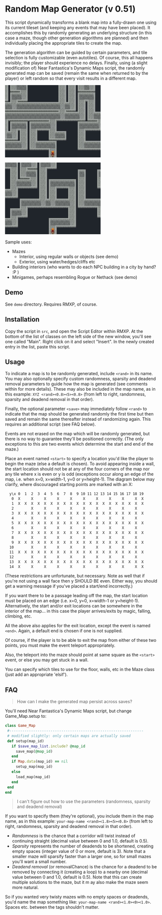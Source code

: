 Random Map Generator (v 0.51)
===

This script dynamically transforms a blank map into a fully-drawn one using its current tileset (and keeping any events that may have been placed).  It accomplishes this by randomly generating an underlying structure (in this case a maze, though other generation algorithms are planned) and then individually placing the appropriate tiles to create the map.

The generation algorithm can be guided by certain parameters, and tile selection is fully customizable (even autotiles).  Of course, this all happens invisibly; the player should experience no delays.  Finally, using (a slight modification of) Near Fantastica's Dynamic Maps script, the randomly generated map can be saved (remain the same when returned to by the player) or left random so that every visit results in a different map.

![Maze](rand_maze1.jpg)

![Another maze](rand_maze2.jpg)


Sample uses:

* Mazes
   * Interior, using regular walls or objects (see demo)
   * Exterior, using water/hedges/cliffs etc
* Building interiors (who wants to do each NPC building in a city by hand? :P )
* Minigames, perhaps resembling Rogue or Nethack (see demo)


Demo
---
See `demo` directory. Requires RMXP, of course.


Installation
---
Copy the script in `src`, and open the Script Editor within RMXP. At the bottom of the list of classes on the left side of the new window, you'll see one called "Main". Right click on it and select "Insert". In the newly created entry in the list, paste this script.


Usage
---

To indicate a map is to be randomly generated, include `<rand>` in its name.  You may also optionally specify custom randomness, sparsity and deadend removal parameters to guide how the map is generated (see comments within for more details).  These may also be included in the map name, as in this example: `XYZ <rand><0.8><5><0.8>` (from left to right, randomness, sparsity and deadend removal in that order).
  
Finally, the optional parameter `<save>` may immediately follow `<rand>` to indicate that the map should be generated randomly the first time but then saved and remain the same thereafter instead of randomizing again. This requires an additional script (see FAQ below).
  
Events are not erased on the map which will be randomly generated, but there is no way to guarantee they'll be positioned correctly. (The only exceptions to this are two events which determine the start and end of the maze.)
  
Place an event named `<start>` to specify a location you'd like the player to begin the maze (else a default is chosen). To avoid appearing inside a wall,  the start location should not be at any of the four corners of the map nor any tile where x is even or y is odd (exceptions occur along an edge of the map, i.e. when x=0, x=width-1, y=0 or y=height-1).  The diagram below may clarify, where discouraged starting points are marked with an X:

```  
  y\x 0  1  2  3  4  5  6  7  8  9 10 11 12 13 14 15 16 17 18 19
   0  X     X     X     X     X     X     X     X     X     X  X  
   1  X  X  X  X  X  X  X  X  X  X  X  X  X  X  X  X  X  X  X  X
   2        X     X     X     X     X     X     X     X     X
   3  X  X  X  X  X  X  X  X  X  X  X  X  X  X  X  X  X  X  X  X
   4        X     X     X     X     X     X     X     X     X
   5  X  X  X  X  X  X  X  X  X  X  X  X  X  X  X  X  X  X  X  X
   6        X     X     X     X     X     X     X     X     X
   7  X  X  X  X  X  X  X  X  X  X  X  X  X  X  X  X  X  X  X  X
   8        X     X     X     X     X     X     X     X     X
   9  X  X  X  X  X  X  X  X  X  X  X  X  X  X  X  X  X  X  X  X
  10        X     X     X     X     X     X     X     X     X
  11  X  X  X  X  X  X  X  X  X  X  X  X  X  X  X  X  X  X  X  X
  12        X     X     X     X     X     X     X     X     X
  13  X  X  X  X  X  X  X  X  X  X  X  X  X  X  X  X  X  X  X  X
  14  X     X     X     X     X     X     X     X     X     X  X
```
  
(These restrictions are unfortunate, but necessary.  Note as well that if you're not using a wall face then y SHOULD BE even.  Either way, you should get a warning message if you've placed a start/end incorrectly.)
   
If you want there to be a passage leading off the map, the start location must be placed on an edge (i.e. x=0, y=0, x=width-1 or y=height-1). Alternatively, the start and/or exit locations can be somewhere in the interior of the map... in this case the player arrives/exits by magic, falling, climbing, etc.
  
All the above also applies for the exit location, except the event is named `<end>`.  Again, a default end is chosen if one is not supplied.

Of course, if the player is to be able to exit the map from either of these two points, you must make the event teleport appropriately.
  
Also, the teleport into the maze should point at same square as the `<start>` event, or else you may get stuck in a wall.
  
You can specify which tiles to use for the floor, walls, etc in the Maze class (just add an appropriate 'elsif').

FAQ
---

> How can I make the generated map persist across saves?

You'll need Near Fantastica's Dynamic Maps script, but change Game_Map.setup to:

```ruby
class Game_Map
 #--------------------------------------------------------------
 # modified slightly: only certain maps are actually saved
 def setup(map_id)
   if $save_map_list.include? @map_id
     save_map(@map_id)
   end
   if Map.data(map_id) == nil
     setup_map(map_id)
   else
     load_map(map_id)
   end
 end
end
```

> I can't figure out how to use the parameters (randomness, sparsity and deadend removal)

If you want to specify them (they're optional), you include them in the map name, as in this example: `your-map-name <rand><1.8><5><0.8>` (from left to right, randomness, sparsity and deadend removal in that order).

* *Randomness* is the chance that a corridor will twist instead of continuing straight (decimal value between 0 and 1.0, default is 0.5).
* *Sparsity* represents the number of deadends to be shortened, creating empty spaces (integer value of 0 or more, default is 3). Note that a smaller maze will sparsify faster than a larger one, so for small mazes you'll want a small number.
* *Deadend removal* (or removalChance) is the chance for a deadend to be removed by connecting it (creating a loop) to a nearby one (decimal value between 0 and 1.0, default is 0.5). Note that this can create multiple solutions to the maze, but it m
ay also make the maze seem more natural.

So if you wanted very twisty mazes with no empty spaces or deadends, you'd name the map something like: `your-map-name <rand><1.0><0><1.0>`.  Spaces etc. between the tags shouldn't matter.


